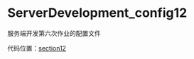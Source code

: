 # ServerDevelopment_config12

服务端开发第六次作业的配置文件

代码位置：[section12](https://github.com/tzs919/section12)
